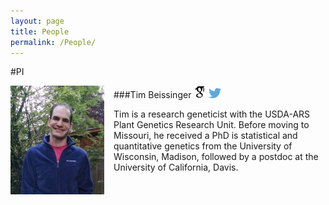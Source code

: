 ```yaml
---
layout: page
title: People
permalink: /People/
---
```



#PI

<div style="float: left; padding-right: 15px">
    <a href="http://timbeissinger.github.io/img/IronMan.jpg"><img src="/img/Tim.jpg" alt="Tim Beissinger" title="Picture" width="150" border="0" onClick="_gaq.push(['_trackEvent', 'IMGs', 'Image', 'Ironman']);"></a>
</div>

###Tim Beissinger <a href="http://scholar.google.com/citations?user=PHAEOXIAAAAJ&hl=en" target="_blank"><img src="/img/scholar.png" style="width: 20px;"></a> <a href="#cv"><i class="fa fa-file-text fa-md"></i></a> <a href="https://twitter.com/timbeissinger" target="_blank"><img src="/img/Twitter_logo_blue.png" style="width: 20px; border=10 px"></a>

Tim is a research geneticist with the USDA-ARS Plant Genetics Research Unit. Before moving to Missouri, he received a PhD is statistical and quantitative genetics from the University of Wisconsin, Madison, followed by a postdoc at the University of California, Davis.

<br/>
<br/>



